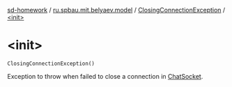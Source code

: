 [sd-homework](../../index.md) / [ru.spbau.mit.belyaev.model](../index.md) / [ClosingConnectionException](index.md) / [&lt;init&gt;](.)

# &lt;init&gt;

`ClosingConnectionException()`

Exception to throw when failed to close a connection in [ChatSocket](../-chat-socket/index.md).


